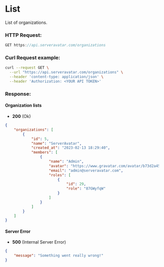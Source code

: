 # List

List of organizations.

### HTTP Request:

```js
GET https://api.serveravatar.com/organizations
```

### Curl Request example:

```sh
curl --request GET \
  --url "https://api.serveravatar.com/organizations" \
  --header 'content-type: application/json' \
  --header 'Authorization: <YOUR API TOKEN>'
```

### Response:

#### Organization lists
- __200__ (Ok)

``` json
{
    "organizations": [
        {
            "id": 5,
            "name": "ServerAvatar",
            "created_at": "2023-02-13 18:29:40",
            "members": [
                {
                    "name": "Admin",
                    "avatar": "https://www.gravatar.com/avatar/b73d2a454846317ff56274f7c509eac8?d=&s=200",
                    "email": "admin@serveravatar.com",
                    "roles": [
                        {
                            "id": 29,
                            "role": "87GWyfqW"
                        }
                    ]
                }
            ]
        }
    ]
}
```

#### Server Error
- __500__ (Internal Server Error)

```json
{
    "message": "Something went really wrong!"
}
```